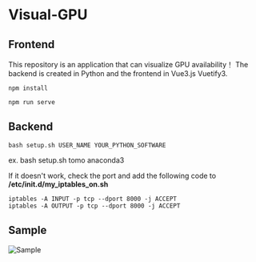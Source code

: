 # Visual-GPU
## Frontend

This repository is an application that can visualize GPU availability！
The backend is created in Python and the frontend in Vue3.js Vuetify3.

```
npm install 
```

```
npm run serve
```

## Backend

```
bash setup.sh USER_NAME YOUR_PYTHON_SOFTWARE
```
ex. bash setup.sh tomo anaconda3

If it doesn't work, check the port and add the following code to **/etc/init.d/my_iptables_on.sh**

```
iptables -A INPUT -p tcp --dport 8000 -j ACCEPT
iptables -A OUTPUT -p tcp --dport 8000 -j ACCEPT
```

## Sample
![Sample](./sample/sample.gif)